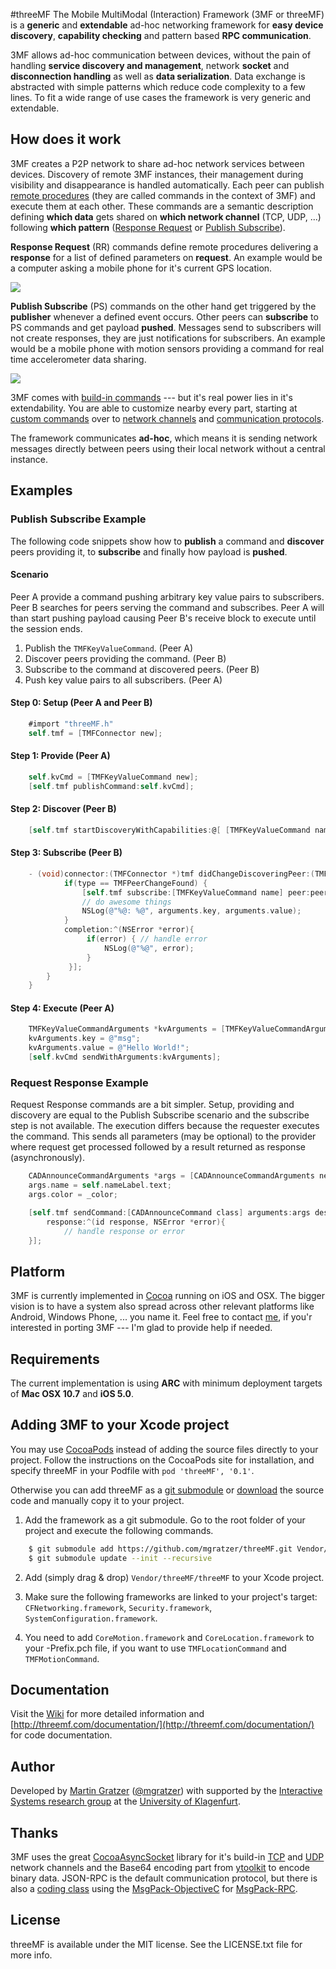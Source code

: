 #threeMF
The Mobile MultiModal (Interaction) Framework (3MF or threeMF) is a **generic** and **extendable** ad-hoc networking framework for **easy device discovery**, **capability checking** and pattern based **RPC communication**.

3MF allows ad-hoc communication between devices, without the pain of handling **service discovery and management**, network **socket** and **disconnection handling** as well as **data serialization**. Data exchange is abstracted with simple patterns which reduce code complexity to a few lines. To fit a wide range of use cases the framework is very generic and extendable.

## How does it work
3MF creates a P2P network to share ad-hoc network services between devices. Discovery of remote 3MF instances, their management during visibility and disappearance is handled automatically. Each peer can publish [remote procedures](http://en.wikipedia.org/wiki/Remote_procedure_call) (they are called commands in the context of 3MF) and execute them at each other. These commands are a semantic description defining **which data** gets shared on **which network channel** (TCP, UDP, ...) following **which pattern** ([Response Request](https://github.com/mgratzer/threeMF/wiki/ResponseRequest) or [Publish Subscribe](https://github.com/mgratzer/threeMF/wiki/PublishSubscribe)).

**Response Request** (RR) commands define remote procedures delivering a **response** for a list of defined parameters on **request**. An example would be a computer asking a mobile phone for it's current GPS location.

![](http://threemf.com/images/request_response.png)

**Publish Subscribe** (PS) commands on the other hand get triggered by the **publisher** whenever a defined event occurs. Other peers can **subscribe** to PS commands and get payload **pushed**. Messages send to subscribers will not create responses, they are just notifications for subscribers. An example would be a mobile phone with motion sensors providing a command for real time accelerometer data sharing.

![](http://threemf.com/images/publish_subscribe.png)

3MF comes with [build-in commands](https://github.com/mgratzer/threeMF/wiki/BuildInCommands) --- but it's real power lies in it's extendability. You are able to customize nearby every part, starting at [custom commands](https://github.com/mgratzer/threeMF/wiki/CustomCommands) over to [network channels](https://github.com/mgratzer/threeMF/wiki/CustomNewtorkChannels) and [communication protocols](https://github.com/mgratzer/threeMF/wiki/CustomProtocols).

The framework communicates **ad-hoc**, which means it is sending network messages directly between peers using their local network without a central instance.

## Examples

### Publish Subscribe Example
The following code snippets show how to **publish** a command and **discover** peers providing it, to **subscribe** and finally how payload is **pushed**. 

#### Scenario
Peer A provide a command pushing arbitrary key value pairs to subscribers. Peer B searches for peers serving the command and subscribes. Peer A will than start pushing payload causing Peer B's receive block to execute until the session ends.

1. Publish the `TMFKeyValueCommand`. (Peer A)
2. Discover peers providing the command. (Peer B)
3. Subscribe to the command at discovered peers. (Peer B)
4. Push key value pairs to all subscribers. (Peer A)

#### Step 0: Setup (Peer A and Peer B)
``` objective-c
	#import "threeMF.h"
	self.tmf = [TMFConnector new];
```

#### Step 1: Provide (Peer A)
``` objective-c
	self.kvCmd = [TMFKeyValueCommand new];
	[self.tmf publishCommand:self.kvCmd];
```

#### Step 2: Discover (Peer B)
``` objective-c
	[self.tmf startDiscoveryWithCapabilities:@[ [TMFKeyValueCommand name] ] delegate:self];
```

#### Step 3: Subscribe (Peer B)
``` objective-c
	- (void)connector:(TMFConnector *)tmf didChangeDiscoveringPeer:(TMFPeer *)peer forChangeType:(TMFPeerChangeType)type {
			if(type == TMFPeerChangeFound) {
				[self.tmf subscribe:[TMFKeyValueCommand name] peer:peer receive:^(TMFKeyValueCommandArguments *arguments){ 
				// do awesome things
				NSLog(@"%@: %@", arguments.key, arguments.value);
			} 
			completion:^(NSError *error){
                 if(error) { // handle error
                     NSLog(@"%@", error);
                 }
             }];
		}
	}
```

#### Step 4: Execute (Peer A)
``` objective-c
	TMFKeyValueCommandArguments *kvArguments = [TMFKeyValueCommandArguments new];
    kvArguments.key = @"msg";
    kvArguments.value = @"Hello World!";
    [self.kvCmd sendWithArguments:kvArguments];
```

### Request Response Example
Request Response commands are a bit simpler. Setup, providing and discovery are equal to the Publish Subscribe scenario and the subscribe step is not available. The execution differs because the requester executes the command. This sends all parameters (may be optional) to the provider where request get processed followed by a result returned as response (asynchronously).
``` objective-c
	CADAnnounceCommandArguments *args = [CADAnnounceCommandArguments new];
	args.name = self.nameLabel.text;
	args.color = _color;

	[self.tmf sendCommand:[CADAnnounceCommand class] arguments:args destination:peer
		response:^(id response, NSError *error){
			// handle response or error
	}];	
```

## Platform
3MF is currently implemented in [Cocoa](https://developer.apple.com/cocoa/) running on iOS and OSX. The bigger vision is to have a system also spread across other relevant platforms like Android, Windows Phone, ... you name it. Feel free to contact [me](http://twitter.com/mgratzer), if you'r interested in porting 3MF --- I'm glad to provide help if needed.

## Requirements
The current implementation is using **ARC** with minimum deployment targets of **Mac OSX 10.7** and **iOS 5.0**.

## Adding 3MF to your Xcode project

You may use   [CocoaPods](http://cocoapods.org) instead of adding the source files directly to your project. Follow the instructions on the CocoaPods site for installation, and specify threeMF in your Podfile with `pod 'threeMF', '0.1'`.

Otherwise you can add threeMF as a [git submodule]((http://schacon.github.com/git/user-manual.html#submodules)) or [download](https://github.com/mgratzer/threeMF/archive/master.zip) the source code and manually copy it to your project.

1. Add the framework as a git submodule. Go to the root folder of your project and execute the following commands.
``` bash
	$ git submodule add https://github.com/mgratzer/threeMF.git Vendor/threeMF
	$ git submodule update --init --recursive 
```

2. Add (simply drag & drop) `Vendor/threeMF/threeMF` to your Xcode project.

3. Make sure the following frameworks are linked to your project's target: `CFNetworking.framework`, `Security.framework`, `SystemConfiguration.framework`. 

4. You need to add `CoreMotion.framework` and `CoreLocation.framework` to your -Prefix.pch file, if you want to use `TMFLocationCommand` and `TMFMotionCommand`.

## Documentation
Visit the [Wiki](https://github.com/mgratzer/threeMF/wiki/) for more detailed information and [http://threemf.com/documentation/](http://threemf.com/documentation/) for code documentation.

## Author
Developed by [Martin Gratzer](http://www.mgratzer.com) ([@mgratzer](http://twitter.com/mgratzer)) with supported by the [Interactive Systems research group](http://www.uni-klu.ac.at/tewi/inf/isys/ias/index.html) at the [University of Klagenfurt](http://www.uni-klu.ac.at).

## Thanks
3MF uses the great [CocoaAsyncSocket](https://github.com/robbiehanson/CocoaAsyncSocket) library for it's build-in [TCP](http://threemf.com/documentation/Classes/TMFTcpChannel.html) and [UDP](http://threemf.com/documentation/Classes/TMFUdpChannel.html) network channels and the Base64 encoding part from [ytoolkit](https://github.com/sprhawk/ytoolkit) to encode binary data. JSON-RPC is the default communication protocol, but there is also a [coding class](http://threemf.com/documentation/Classes/TMFMsgPackRpcCoder.html) using the [MsgPack-ObjectiveC](https://github.com/msgpack/msgpack-objectivec) for [MsgPack-RPC](https://github.com/mgratzer/threeMF/wiki/MsgPack-RPC).

## License
threeMF is available under the MIT license. See the LICENSE.txt file for more info.